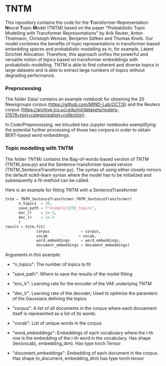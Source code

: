 # TNTM

This repository contains the code for the **T**ransformer-Representation **N**eural **T**opic **M**odel (TNTM) based on the paper "Probabilistic Topic Modelling with Transformer
Representations" by Arik Reuter, Anton Thielmann, Christoph Weisser, Benjamin Säfken and Thomas Kneib. 
Our model combines the benefits of topic representations in transformer-based embedding spaces and probabilistic modelling as in, for example, Latent Dirichlet Allocation. 
Therefore, this approach unifies the powerful and versatile notion of topics based on transformer embeddings with probabilistic modelling. 
TNTM is able to find coherent and diverse topics in large datasets and is able to extract large numbers of topics without degrading performance. 



### Preprocessing

The folder Data/ contains an example notebook for obtaining the 20 Newsgroups corpus (https://github.com/MIND-Lab/OCTIS) and the Reuters corpus (https://archive.ics.uci.edu/ml/datasets/reuters-21578+text+categorization+collection).

In Code/Preprocessing, we inlcuded two Jupyter notebooks exemplifying the potential further processing of those two corpora in order to obtain BERT-based word embeddings. 


### Topic modelling with TNTM 

The folder TNTM/ contains the Bag-of-words-based version of TNTM (TNTM_bow.py) and the Sentence-transformer-based version (TNTM_SentenceTransformer.py). 
The syntax of using either closely mirrors the default scikit-learn syntax where the model has to be initialized and subsequently a fit-method can be called.

Here is an example for fitting TNTM with a SentenceTransformer 
```python
tntm = TNTM_SentenceTransformer.TNTM_SentenceTransformer(
      n_topics  = 20, 
      save_path = f"example/{20}_topics", 
      enc_lr    = 1e-3,
      dec_lr    = 1e-3
      )
result = tntm.fit(
              corpus              = corpus,
              vocab              = vocab, 
              word_embeddings     = word_embeddings,
              document_embeddings = document_embeddings)
```
Arguments in this example:
- "n_topics": The number of topics to fit
- "save_path": Where to save the results of the model fitting
- "enc_lr": Learning rate for the encoder of the VAE underlying TNTM
- "dec_lr": Learning rate of the decoder; Used to optimize the paramters of the Gaussians defining the topics

- "corpus": A list of all documents in the corpus where each docuement itself is represented as a list of its words.
- "vocab": List of unique words in the corpus
- "word_embeddings": Embeddings of each vocabulary where the i-th row is the embedding of the i-th word in the vocabulary. Has shape (len(vocab), embedding_dim). Has type torch.Tensor
- "document_embeddings": Embedding of each document in the corpus. Has shape (n_document, embedding_dim) has type torch.tensor
